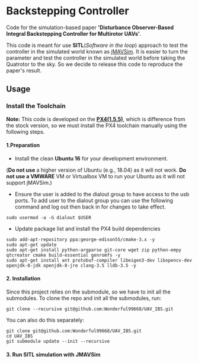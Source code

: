 # Backstepping Controller


Code for the simulation-based paper **'Disturbance Observer-Based Integral Backstepping Controller for Multirotor UAVs'**.

This code is meant for use **SITL**(*Software in the loop*) approach to test the controller in the simulated world known as [jMAVSim](https://github.com/PX4/jMAVSim). It is easier to turn the parameter and test the controller in the simulated world before taking the Quatrotor to the sky. So we decide to release this code to reproduce the paper's result.

## Usage

### Install the Toolchain

**Note:** This code is developed on the **[PX4(1.5.5)](https://github.com/PX4/Firmware/releases/tag/v1.5.5)**, which is difference from the stock version, so we must install the PX4 toolchain manually using the following steps.

#### 1.Preparation

* Install the clean **Ubuntu 16** for your development environment. 

(**Do not use** a higher version of Ubuntu (e.g., 18.04) as it will not work. **Do not use a VMWARE** VM or Virtualbox VM to run your Ubuntu as it will not support jMAVSim.)

* Ensure the user is added to the dialout group to have access to the usb ports. To add user to the dialout group you can use the following command and log out then back in for changes to take effect.

```
sudo usermod -a -G dialout $USER
```

* Update package list and install the PX4 build dependencies

```
sudo add-apt-repository ppa:george-edison55/cmake-3.x -y
sudo apt-get update
sudo apt-get install python-argparse git-core wget zip python-empy qtcreator cmake build-essential genromfs -y
sudo apt-get install ant protobuf-compiler libeigen3-dev libopencv-dev openjdk-8-jdk openjdk-8-jre clang-3.5 lldb-3.5 -y
```

#### 2. Installation

Since this project relies on the submodule, so we have to init all the submodules. To clone the repo and init all the submodules, run:

```git clone --recursive git@github.com:Wonderful99668/UAV_IBS.git```

You can also do this separately:

```
git clone git@github.com:Wonderful99668/UAV_IBS.git
cd UAV_IBS
git submodule update --init --recursive
```

#### 3. Run SITL simulation with JMAVSim